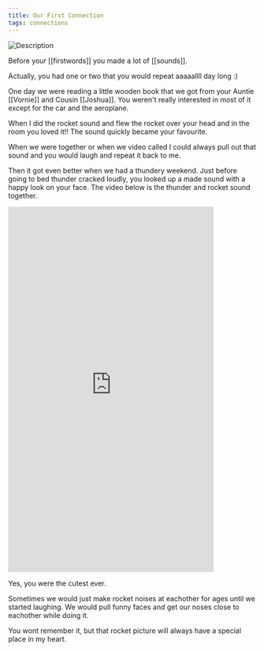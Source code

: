 ```yaml
---
title: Our First Connection
tags: connections
---
```


![Description](assets/images/misc/rocket.jpg)

Before your [[firstwords]] you made a lot of [[sounds]].

Actually, you had one or two that you would repeat aaaaallll day long :)

One day we were reading a little wooden book that we got from your Auntie [[Vornie]] and Cousin [[Joshua]]. You weren't really interested in most of it except for the car and the aeroplane.

When I did the rocket sound and flew the rocket over your head and in the room you loved it!! The sound quickly became your favourite.

When we were together or when we video called I could always pull out that sound and you would laugh and repeat it back to me.

Then it got even better when we had a thundery weekend. Just before going to bed thunder cracked loudly, you looked up a made sound with a happy look on your face. The video below is the thunder and rocket sound together. 

<iframe width="417" height="742" src="https://www.youtube.com/embed/4gejIoXElw8" title="rocketsound" frameborder="0" allow="accelerometer; autoplay; clipboard-write; encrypted-media; gyroscope; picture-in-picture; web-share" referrerpolicy="strict-origin-when-cross-origin" allowfullscreen></iframe>

Yes, you were the cutest ever.

Sometimes we would just make rocket noises at eachother for ages until we started laughing. We would pull funny faces and get our noses close to eachother while doing it.

You wont remember it, but that rocket picture will always have a special place in my heart.
